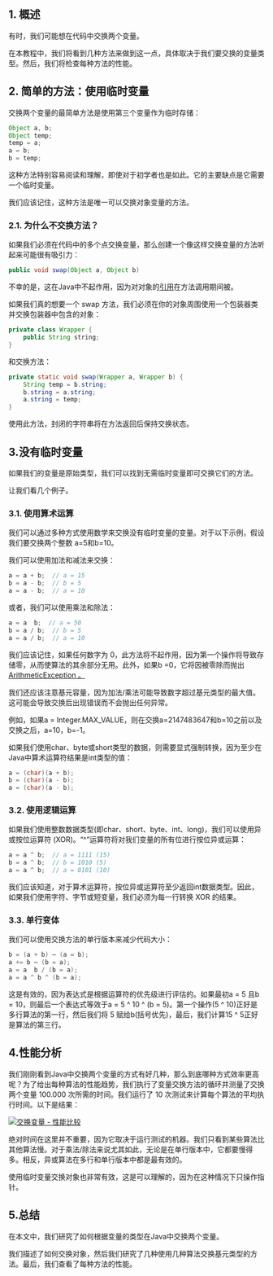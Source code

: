 ## 1. 概述

有时，我们可能想在代码中交换两个变量。

在本教程中，我们将看到几种方法来做到这一点，具体取决于我们要交换的变量类型。然后，我们将检查每种方法的性能。

## 2. 简单的方法：使用临时变量

交换两个变量的最简单方法是使用第三个变量作为临时存储：

```java
Object a, b;
Object temp;
temp = a;
a = b;
b = temp;
```

这种方法特别容易阅读和理解，即使对于初学者也是如此。它的主要缺点是它需要一个临时变量。

我们应该记住，这种方法是唯一可以交换对象变量的方法。

### 2.1. 为什么不交换方法？

如果我们必须在代码中的多个点交换变量，那么创建一个像这样交换变量的方法听起来可能很有吸引力：

```java
public void swap(Object a, Object b)
```

不幸的是，这在Java中不起作用，因为对对象的[引用](https://www.baeldung.com/java-pass-by-value-or-pass-by-reference)在方法调用期间被。

如果我们真的想要一个 swap 方法，我们必须在你的对象周围使用一个包装器类并交换包装器中包含的对象：

```java
private class Wrapper {
    public String string;
}
```

和交换方法：

```java
private static void swap(Wrapper a, Wrapper b) {
    String temp = b.string;
    b.string = a.string;
    a.string = temp;
}
```

使用此方法，封闭的字符串将在方法返回后保持交换状态。

## 3.没有临时变量

如果我们的变量是原始类型，我们可以找到无需临时变量即可交换它们的方法。

让我们看几个例子。

### 3.1. 使用算术运算

我们可以通过多种方式使用数学来交换没有临时变量的变量。对于以下示例，假设我们要交换两个整数 a=5和b=10。

我们可以使用加法和减法来交换：

```java
a = a + b;  // a = 15
b = a - b;  // b = 5
a = a - b;  // a = 10
```

或者，我们可以使用乘法和除法：

```java
a = a  b;  // a = 50
b = a / b;  // b = 5
a = a / b;  // a = 10
```

我们应该记住，如果任何数字为 0，此方法将不起作用，因为第一个操作将导致存储零，从而使算法的其余部分无用。此外，如果b =0，它将因被零除而抛出[ArithmeticException 。](https://www.baeldung.com/java-overflow-underflow)

我们还应该注意基元容量，因为加法/乘法可能导致数字超过基元类型的最大值。这可能会导致交换后出现错误而不会抛出任何异常。

例如，如果a = Integer.MAX_VALUE，则在交换a=2147483647和b=10之前以及交换之后，a=10，b=-1。

如果我们使用char、byte或short类型的数据，则需要显式强制转换，因为至少在 Java中算术运算符结果是int类型的值：

```java
a = (char)(a + b);
b = (char)(a - b);
a = (char)(a - b);
```

### 3.2. 使用逻辑运算

如果我们使用整数数据类型(即char、short、byte、int、long)，我们可以使用异或按位运算符 (XOR)。“^”运算符将对我们变量的所有位进行按位异或运算：

```java
a = a ^ b;  // a = 1111 (15)
b = a ^ b;  // b = 1010 (5) 
a = a ^ b;  // a = 0101 (10)

```

我们应该知道，对于算术运算符，按位异或运算符至少返回int数据类型。因此，如果我们使用字符、字节或短变量，我们必须为每一行转换 XOR 的结果。

### 3.3. 单行变体

我们可以使用交换方法的单行版本来减少代码大小：

```java
b = (a + b) – (a = b);
a += b – (b = a);
a = a  b / (b = a);
a = a ^ b ^ (b = a);
```

这是有效的，因为表达式是根据运算符的优先级进行评估的。如果最初a = 5 且b = 10，则最后一个表达式等效于a = 5 ^ 10 ^ (b = 5)。第一个操作(5 ^ 10)正好是多行算法的第一行，然后我们将 5 赋给b(括号优先)，最后，我们计算15 ^ 5正好是算法的第三行。

## 4.性能分析

我们刚刚看到Java中交换两个变量的方式有好几种，那么到底哪种方式效率更高呢？为了给出每种算法的性能趋势，我们执行了变量交换方法的循环并测量了交换两个变量 100.000 次所需的时间。我们运行了 10 次测试来计算每个算法的平均执行时间。以下是结果：

[![交换变量 - 性能比较](https://www.baeldung.com/wp-content/uploads/2022/05/swapping-variables-performance-tab.png)](https://www.baeldung.com/wp-content/uploads/2022/05/swapping-variables-performance-tab.png)

绝对时间在这里并不重要，因为它取决于运行测试的机器。我们只看到某些算法比其他算法慢。对于乘法/除法来说尤其如此，无论是在单行版本中，它都要慢得多。相反，异或算法在多行和单行版本中都是最有效的。

使用临时变量交换对象也非常有效，这是可以理解的，因为在这种情况下只操作指针。

## 5.总结

在本文中，我们研究了如何根据变量的类型在Java中交换两个变量。

我们描述了如何交换对象，然后我们研究了几种使用几种算法交换基元类型的方法。最后，我们查看了每种方法的性能。